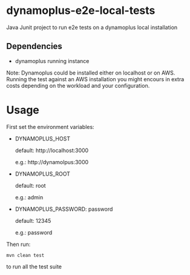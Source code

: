 # dynamoplus-e2e-local-tests
Java Junit project to run e2e tests on a dynamoplus local installation

## Dependencies

- dynamoplus running instance

Note: 
Dynamoplus could be installed either on localhost or on AWS. Running the test against an AWS installation you might encours in extra costs depending on the workload and your configuration.




# Usage



First set the environment variables:

- DYNAMOPLUS_HOST
    
    default: http://localhost:3000
    
     e.g.: http://dynamolpus:3000  
- DYNAMOPLUS_ROOT
    
    default: root
    
    e.g.: admin
    
    
- DYNAMOPLUS_PASSWORD: password

    default: 12345
    
    e.g.: password


Then run:

```bashs
mvn clean test 
```

to run all the test suite


